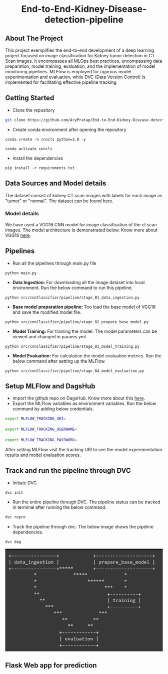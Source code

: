 <!-- PROJECT LOGO -->
<br />
<p align="center">
  <h1 align="center"> End-to-End-Kidney-Disease-detection-pipeline</h1>

  <p align="center">
  </p>
</p>


## About The Project
This project exemplifies the end-to-end development of a deep learning project focused on image classification for Kidney tumor detection in CT Scan images. It encompasses all MLOps best practices, encompassing data preparation, model training, evaluation, and the implementation of model monitoring pipelines. MLFlow is employed for rigorous model experimentation and evaluation, while DVC (Data Version Control) is implemented for facilitating effective pipeline tracking.

## Getting Started
- Clone the repository
```bash
git clone https://github.com/AryPratap/End-to-End-Kidney-Disease-detection-pipeline.git
```
- Create conda environment after opening the repository
```
conda create -n cnncls python=3.8 -y
```
```
conda activate cnncls
```
- Install the dependencies
```
pip install -r requirements.txt
```
## Data Sources and Model details
The dataset consist of kidney CT scan images with labels for each image as "tumor" or "normal". The dataset can be found [here](https://www.kaggle.com/datasets/anima890/kidney-ct-scan).
### Model details
We have used a VGG16 CNN model for image classification of the ct scan images. The model architecture is demonstrated below. Know more about VGG16 [here](https://keras.io/api/applications/vgg/). 

## Pipelines 
- Run all the pipelines through main.py file
```
python main.py
```
- <b>Data Ingestion:</b> For downloading all the image dataset into local environment. Run the below command to run this pipeline.
```
python src/cnnClassifier/pipeline/stage_01_data_ingestion.py
```
- <b>Base model preparation pipeline:</b> Too load the base model of VGG16 and save the modified model file.
```
python src/cnnClassifier/pipeline/stage_02_prepare_base_model.py
```
- <b>Model Training:</b> For training the model. The model parameters can be viewed and changed in params.yml
```
python src/cnnClassifier/pipeline/stage_03_model_training.py
```
- <b>Model Evaluation:</b> For calculation the model evaluation metrics. Run the below command after setting up the MLFlow.
```
python src/cnnClassifier/pipeline/stage_04_model_evaluation.py
```
## Setup MLFlow and DagsHub
- Import the github repo on DagsHub. Know more about this [here](https://dagshub.com/docs/integration_guide/github/).
- Export the MLFlow variables as environment variables. Run the below command by adding below credentials.
```bash
export MLFLOW_TRACKING_URI=

export MLFLOW_TRACKING_USERNAME=

export MLFLOW_TRACKING_PASSWORD=
```
After setting MLFlow visit the tracking URI to see the model experimentation results and model evaluation scores. 

## Track and run the pipeline through DVC
- Initiate DVC
```bash
dvc init
```
- Run the entire pipeline through DVC. The pipeline status can be tracked in terminal after running the below command. 
```bash
dvc repro
```
- Track the pipeline through dvc. The below image shows the pipeline dependencies. 
```bash
dvc dag 
```
![dvc](templates/dvc_pipeline.png)

## Flask Web app for prediction

